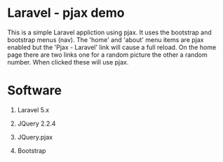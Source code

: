 # Laravel - pjax demo

This is a simple Laravel appliction using pjax. It uses the bootstrap and bootstrap menus (nav). The 'home' and 'about' menu
items are pjax enabled but the 'Pjax - Laravel' link will cause a full reload. On the home page there are two links one for a
random picture the other a random number. When clicked these will use pjax.

# Software

1) Laravel 5.x

2) JQuery 2.2.4

3) JQuery.pjax

4) Bootstrap
